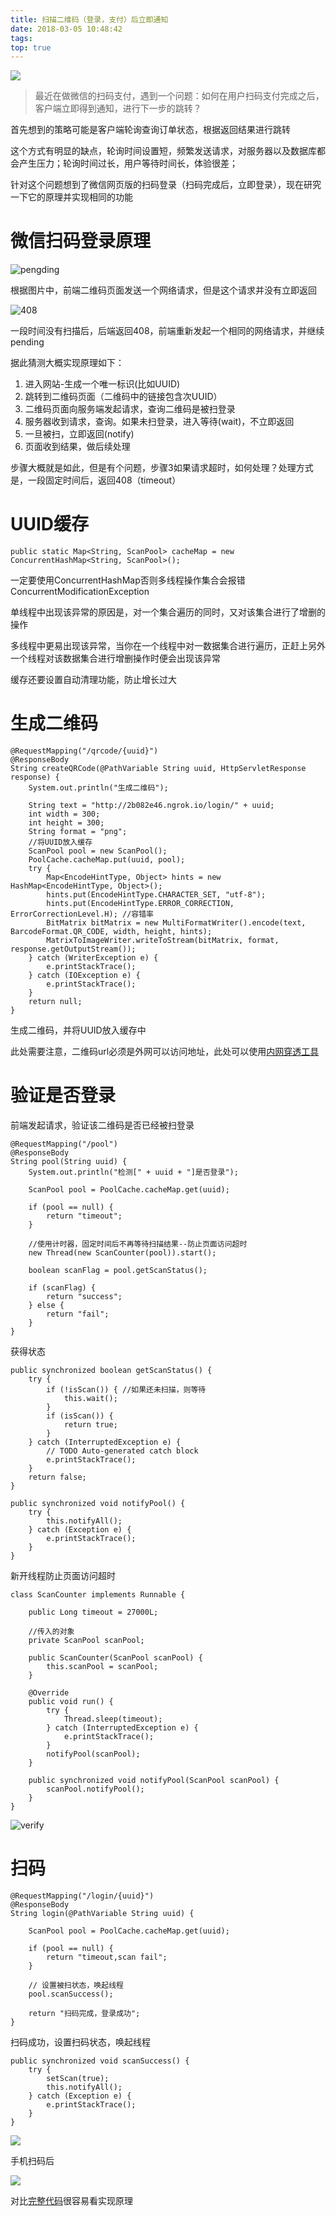 ```yaml
---
title: 扫描二维码（登录，支付）后立即通知
date: 2018-03-05 10:48:42
tags:
top: true
---
```


![](http://www.wailian.work/images/2018/03/05/1211.jpg)

> 最近在做微信的扫码支付，遇到一个问题：如何在用户扫码支付完成之后，客户端立即得到通知，进行下一步的跳转？

首先想到的策略可能是客户端轮询查询订单状态，根据返回结果进行跳转

这个方式有明显的缺点，轮询时间设置短，频繁发送请求，对服务器以及数据库都会产生压力；轮询时间过长，用户等待时间长，体验很差；

针对这个问题想到了微信网页版的扫码登录（扫码完成后，立即登录），现在研究一下它的原理并实现相同的功能

# 微信扫码登录原理

![pengding](http://www.wailian.work/images/2018/03/05/pending.png)

根据图片中，前端二维码页面发送一个网络请求，但是这个请求并没有立即返回

![408](http://www.wailian.work/images/2018/03/05/408.png)

一段时间没有扫描后，后端返回408，前端重新发起一个相同的网络请求，并继续pending

据此猜测大概实现原理如下：

1. 进入网站-生成一个唯一标识(比如UUID)
2. 跳转到二维码页面（二维码中的链接包含次UUID）
3. 二维码页面向服务端发起请求，查询二维码是被扫登录
4. 服务器收到请求，查询。如果未扫登录，进入等待(wait)，不立即返回
5. 一旦被扫，立即返回(notify)
6. 页面收到结果，做后续处理

步骤大概就是如此，但是有个问题，步骤3如果请求超时，如何处理？处理方式是，一段固定时间后，返回408（timeout）

# UUID缓存

```
public static Map<String, ScanPool> cacheMap = new ConcurrentHashMap<String, ScanPool>();
```

一定要使用ConcurrentHashMap否则多线程操作集合会报错ConcurrentModificationException

单线程中出现该异常的原因是，对一个集合遍历的同时，又对该集合进行了增删的操作

多线程中更易出现该异常，当你在一个线程中对一数据集合进行遍历，正赶上另外一个线程对该数据集合进行增删操作时便会出现该异常

缓存还要设置自动清理功能，防止增长过大

# 生成二维码

```
@RequestMapping("/qrcode/{uuid}")
@ResponseBody
String createQRCode(@PathVariable String uuid, HttpServletResponse response) {
    System.out.println("生成二维码");

    String text = "http://2b082e46.ngrok.io/login/" + uuid;
    int width = 300;
    int height = 300;
    String format = "png";
    //将UUID放入缓存
    ScanPool pool = new ScanPool();
    PoolCache.cacheMap.put(uuid, pool);
    try {
        Map<EncodeHintType, Object> hints = new HashMap<EncodeHintType, Object>();
        hints.put(EncodeHintType.CHARACTER_SET, "utf-8");
        hints.put(EncodeHintType.ERROR_CORRECTION, ErrorCorrectionLevel.H); //容错率
        BitMatrix bitMatrix = new MultiFormatWriter().encode(text, BarcodeFormat.QR_CODE, width, height, hints);
        MatrixToImageWriter.writeToStream(bitMatrix, format, response.getOutputStream());
    } catch (WriterException e) {
        e.printStackTrace();
    } catch (IOException e) {
        e.printStackTrace();
    }
    return null;
}
```

生成二维码，并将UUID放入缓存中

此处需要注意，二维码url必须是外网可以访问地址，此处可以使用[内网穿透工具](https://ngrok.com/)


# 验证是否登录

前端发起请求，验证该二维码是否已经被扫登录

```
@RequestMapping("/pool")
@ResponseBody
String pool(String uuid) {
    System.out.println("检测[" + uuid + "]是否登录");

    ScanPool pool = PoolCache.cacheMap.get(uuid);

    if (pool == null) {
        return "timeout";
    }

    //使用计时器，固定时间后不再等待扫描结果--防止页面访问超时
    new Thread(new ScanCounter(pool)).start();

    boolean scanFlag = pool.getScanStatus();

    if (scanFlag) {
        return "success";
    } else {
        return "fail";
    }
}
```

获得状态

```
public synchronized boolean getScanStatus() {
    try {
        if (!isScan()) { //如果还未扫描，则等待
            this.wait();
        }
        if (isScan()) {
            return true;
        }
    } catch (InterruptedException e) {
        // TODO Auto-generated catch block
        e.printStackTrace();
    }
    return false;
}

public synchronized void notifyPool() {
    try {
        this.notifyAll();
    } catch (Exception e) {
        e.printStackTrace();
    }
}
```

新开线程防止页面访问超时

```
class ScanCounter implements Runnable {

    public Long timeout = 27000L;

    //传入的对象
    private ScanPool scanPool;

    public ScanCounter(ScanPool scanPool) {
        this.scanPool = scanPool;
    }

    @Override
    public void run() {
        try {
            Thread.sleep(timeout);
        } catch (InterruptedException e) {
            e.printStackTrace();
        }
        notifyPool(scanPool);
    }

    public synchronized void notifyPool(ScanPool scanPool) {
        scanPool.notifyPool();
    }
}
```

![verify](http://www.wailian.work/images/2018/03/05/code4c40c.png)


# 扫码

```
@RequestMapping("/login/{uuid}")
@ResponseBody
String login(@PathVariable String uuid) {

    ScanPool pool = PoolCache.cacheMap.get(uuid);

    if (pool == null) {
        return "timeout,scan fail";
    }
    
    // 设置被扫状态，唤起线程
    pool.scanSuccess();

    return "扫码完成，登录成功";
}
```

扫码成功，设置扫码状态，唤起线程

```
public synchronized void scanSuccess() {
    try {
        setScan(true);
        this.notifyAll();
    } catch (Exception e) {
        e.printStackTrace();
    }
}
```

![](http://www.wailian.work/images/2018/03/05/ok.png)

手机扫码后

![](http://www.wailian.work/images/2018/03/05/mobile.jpg)


对比[完整代码](https://github.com/wangweiye01/scan_login)很容易看实现原理
